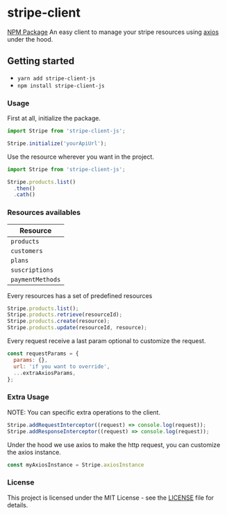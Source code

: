 # stripe-client
[NPM Package](https://www.npmjs.com/package/stripe-client-js)
An easy client to manage your stripe resources using [axios](https://github.com/axios/axios) under the hood.

## Getting started

- `yarn add stripe-client-js`
- `npm install stripe-client-js`

### Usage

First at all, initialize the package.

```js
import Stripe from 'stripe-client-js';

Stripe.initialize('yourApiUrl');
```

Use the resource wherever you want in the project.

```js
import Stripe from 'stripe-client-js';

Stripe.products.list()
  .then()
  .cath()
```

### Resources availables

| Resource         |
| -----------------|
| `products`       |
| `customers`      |
| `plans`          |
| `suscriptions`   |
| `paymentMethods` |

Every resources has a set of predefined resources
```js
Stripe.products.list();
Stripe.products.retrieve(resourceId);
Stripe.products.create(resource);
Stripe.products.update(resourceId, resource);
```

Every request receive a last param optional to customize the request.
```js
const requestParams = {
  params: {},
  url: 'if you want to override',
  ...extraAxiosParams,
};
```

### Extra Usage
NOTE: You can specific extra operations to the client.
```js
Stripe.addRequestInterceptor((request) => console.log(request));
Stripe.addResponseInterceptor((request) => console.log(request));
```

Under the hood we use axios to make the http request, you can customize the
axios instance.
```js
const myAxiosInstance = Stripe.axiosInstance
```

### License
This project is licensed under the MIT License - see the [LICENSE](LICENSE) file for details.
